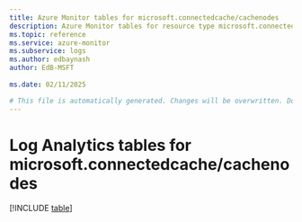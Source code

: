```yaml
---
title: Azure Monitor tables for microsoft.connectedcache/cachenodes
description: Azure Monitor tables for resource type microsoft.connectedcache/cachenodes
ms.topic: reference
ms.service: azure-monitor
ms.subservice: logs
ms.author: edbaynash
author: EdB-MSFT
   
ms.date: 02/11/2025

# This file is automatically generated. Changes will be overwritten. Do not change this file directly.
---
```


# Log Analytics tables for microsoft.connectedcache/cachenodes  

[!INCLUDE [table](~/reusable-content/ce-skilling/azure/includes/azure-monitor/reference/tables/microsoft-connectedcache_cachenodes-include.md)]

